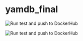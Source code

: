# yamdb_final
![Run test and push to DockerHub](https://github.com/leks20/yamdb_final/workflows/Run%20test%20and%20push%20to%20DockerHub/badge.svg)

![Run test and push to DockerHub](https://github.com/leks20/yamdb_final/workflows/RuntestandpushtoDockerHub/badge.svg)
